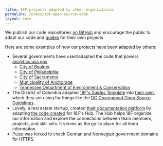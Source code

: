 ```yaml
---
title: 18F projects adapted by other organizations
permalink: /press/18F-open-source-code
layout: bare
---
```


We publish our code repositories [on GitHub](https://github.com/18F) and encourage the public to adapt our code and [guides](https://pages.18f.gov/guides/) for their own projects.

Here are some examples of how our projects have been adapted by others:

* Several governments have used/adapted the code that powers [analytics.usa.gov](https://analytics.usa.gov):
    * [City of Boulder](https://bouldercolorado.gov/stats)
    * [City of Philadelphia](http://analytics.phila.gov/)
    * [City of Sacramento](http://analytics.cityofsacramento.org/)
    * [Municipality of Anchorage](http://analytics.muni.org/)
    * [Tennessee Department of Environment & Conservation](http://analytics.tdec.tn.gov/)
* The District of Columbia adapted [18F's Guides Template](https://pages.18f.gov/guides-template/) into [their own](http://dcgov.github.io/guides-template/), which they are using for things like the [DC Government Open Source Guidelines](http://dcgov.github.io/open-source-guidelines/).
* Lovely, a real estate startup, created [their documentation platform](http://hub.livelovely.com.s3-website-us-east-1.amazonaws.com/) by adapting [the code created](https://github.com/18F/hub) for 18F's Hub. The Hub helps 18F organize our information and explore the connections between team members, projects, and skill sets. It serves as the go-to place for all team information.
* [Pulse](https://pulse.cio.gov/) was forked to check [German](https://https.jetzt/) and [Norwegian](https://https-norge.byeskille.no/) government domains for HTTPS.
